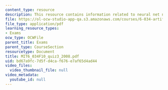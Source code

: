 ```yaml
---
content_type: resource
description: This resource contains information related to neural net notes.
file: https://ol-ocw-studio-app-qa.s3.amazonaws.com/courses/6-034-artificial-intelligence-fall-2010/bd67a9fc7d5fd4caf676e7af65d4ad44_MIT6_034F10_quiz3_2008.pdf
file_type: application/pdf
learning_resource_types:
- Exams
ocw_type: OCWFile
parent_title: Exams
parent_type: CourseSection
resourcetype: Document
title: MIT6_034F10_quiz3_2008.pdf
uid: bd67a9fc-7d5f-d4ca-f676-e7af65d4ad44
video_files:
  video_thumbnail_file: null
video_metadata:
  youtube_id: null
---
```

